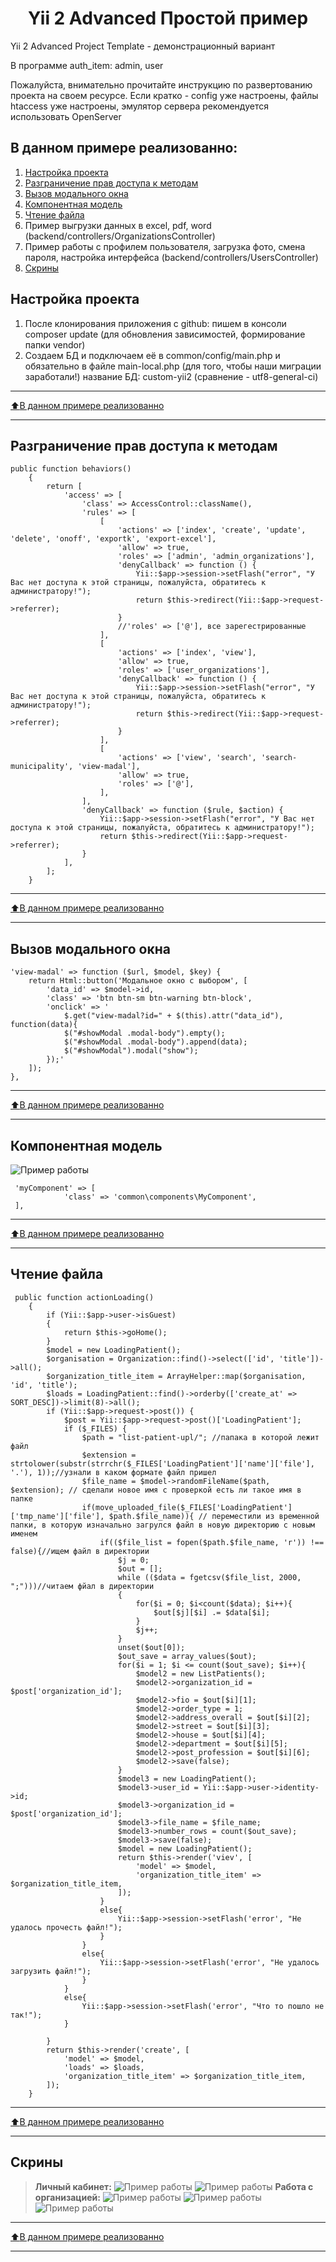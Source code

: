 <p align="center">
    <h1 align="center">Yii 2 Advanced Простой пример</h1>
</p>

Yii 2 Advanced Project Template - демонстрационный вариант

В программе auth_item: admin, user

Пожалуйста, внимательно прочитайте инструкцию по развертованию проекта на своем ресурсе. Если кратко - config уже настроены,
файлы htaccess уже настроены, эмулятор сервера рекомендуется использовать OpenServer 
## В данном примере реализованно:

1. [Настройка проекта](#Настройка-проекта)
2. [Разграничение прав доступа к методам](#Разграничение-прав-доступа-к-методам)
3. [Вызов модального окна](#Вызов-модального-окна)
4. [Компонентная модель](#Компонентная-модель)
5. [Чтение файла](#Чтение-файла)
6. Пример выгрузки данных в excel, pdf, word (backend/controllers/OrganizationsController)
7. Пример работы с профилем пользователя, загрузка фото, смена пароля, настройка интерфейса (backend/controllers/UsersController)
8. [Скрины](#Скрины)

## Настройка проекта

1. После клонирования приложения с github: пишем в консоли composer update (для обновления зависимостей, формирование папки vendor)
2. Создаем БД и подключаем её в common/config/main.php и обязательно в файле main-local.php (для того, чтобы наши миграции заработали!) название БД: custom-yii2 (сравнение - utf8-general-ci)

____
[:arrow_up:В данном примере реализованно](#В-данном-примере-реализованно)
___

## Разграничение прав доступа к методам

```
public function behaviors()
    {
        return [
            'access' => [
                'class' => AccessControl::className(),
                'rules' => [
                    [
                        'actions' => ['index', 'create', 'update', 'delete', 'onoff', 'exportk', 'export-excel'],
                        'allow' => true,
                        'roles' => ['admin', 'admin_organizations'],
                        'denyCallback' => function () {
                            Yii::$app->session->setFlash("error", "У Вас нет доступа к этой страницы, пожалуйста, обратитесь к администратору!");
                            return $this->redirect(Yii::$app->request->referrer);
                        }
                        //'roles' => ['@'], все зарегестрированные
                    ],
                    [
                        'actions' => ['index', 'view'],
                        'allow' => true,
                        'roles' => ['user_organizations'],
                        'denyCallback' => function () {
                            Yii::$app->session->setFlash("error", "У Вас нет доступа к этой страницы, пожалуйста, обратитесь к администратору!");
                            return $this->redirect(Yii::$app->request->referrer);
                        }
                    ],
                    [
                        'actions' => ['view', 'search', 'search-municipality', 'view-madal'],
                        'allow' => true,
                        'roles' => ['@'],
                    ],
                ],
                'denyCallback' => function ($rule, $action) {
                    Yii::$app->session->setFlash("error", "У Вас нет доступа к этой страницы, пожалуйста, обратитесь к администратору!");
                    return $this->redirect(Yii::$app->request->referrer);
                }
            ],
        ];
    }
```

____
[:arrow_up:В данном примере реализованно](#В-данном-примере-реализованно)
___

## Вызов модального окна

```
'view-madal' => function ($url, $model, $key) {
    return Html::button('Модальное окно с выбором', [
        'data_id' => $model->id,
        'class' => 'btn btn-sm btn-warning btn-block',
        'onclick' => '
            $.get("view-madal?id=" + $(this).attr("data_id"), function(data){
            $("#showModal .modal-body").empty();
            $("#showModal .modal-body").append(data);
            $("#showModal").modal("show");
        });'
    ]);                   
},
```

____
[:arrow_up:В данном примере реализованно](#В-данном-примере-реализованно)
___

## Компонентная модель
![Пример работы](image/component.png)
```
 'myComponent' => [
            'class' => 'common\components\MyComponent',
 ],
```

____
[:arrow_up:В данном примере реализованно](#В-данном-примере-реализованно)
___
## Чтение файла
```
 public function actionLoading()
    {
        if (Yii::$app->user->isGuest)
        {
            return $this->goHome();
        }
        $model = new LoadingPatient();
        $organisation = Organization::find()->select(['id', 'title'])->all();
        $organization_title_item = ArrayHelper::map($organisation, 'id', 'title');
        $loads = LoadingPatient::find()->orderby(['create_at' => SORT_DESC])->limit(8)->all();
        if (Yii::$app->request->post()) {
            $post = Yii::$app->request->post()['LoadingPatient'];
            if ($_FILES) {
                $path = "list-patient-upl/"; //папака в которой лежит файл
                $extension = strtolower(substr(strrchr($_FILES['LoadingPatient']['name']['file'], '.'), 1));//узнали в каком формате файл пришел
                $file_name = $model->randomFileName($path, $extension); // сделали новое имя с проверкой есть ли такое имя в папке
                if(move_uploaded_file($_FILES['LoadingPatient']['tmp_name']['file'], $path.$file_name)){ // переместили из временной папки, в которую изначально загрулся файл в новую директорию с новым именем
                    if(($file_list = fopen($path.$file_name, 'r')) !== false){//ищем файл в директории
                        $j = 0;
                        $out = [];
                        while (($data = fgetcsv($file_list, 2000, ";")))//читаем фйал в директории
                        {
                            for($i = 0; $i<count($data); $i++){
                                $out[$j][$i] .= $data[$i];
                            }
                            $j++;
                        }
                        unset($out[0]);
                        $out_save = array_values($out);
                        for($i = 1; $i <= count($out_save); $i++){
                            $model2 = new ListPatients();
                            $model2->organization_id = $post['organization_id'];
                            $model2->fio = $out[$i][1];
                            $model2->order_type = 1;
                            $model2->address_overall = $out[$i][2];
                            $model2->street = $out[$i][3];
                            $model2->house = $out[$i][4];
                            $model2->department = $out[$i][5];
                            $model2->post_profession = $out[$i][6];
                            $model2->save(false);
                        }
                        $model3 = new LoadingPatient();
                        $model3->user_id = Yii::$app->user->identity->id;
                        $model3->organization_id = $post['organization_id'];
                        $model3->file_name = $file_name;
                        $model3->number_rows = count($out_save);
                        $model3->save(false);
                        $model = new LoadingPatient();
                        return $this->render('viev', [
                            'model' => $model,
                            'organization_title_item' => $organization_title_item,
                        ]);
                    }
                    else{
                        Yii::$app->session->setFlash('error', "Не удалось прочесть файл!");
                    }
                }
                else{
                    Yii::$app->session->setFlash('error', "Не удалось загрузить файл!");
                }
            }
            else{
                Yii::$app->session->setFlash('error', "Что то пошло не так!");
            }

        }
        return $this->render('create', [
            'model' => $model,
            'loads' => $loads,
            'organization_title_item' => $organization_title_item,
        ]);
    }
```

____
[:arrow_up:В данном примере реализованно](#В-данном-примере-реализованно)
___

## Скрины
>__Личный кабинет:__
>![Пример работы](image/main1.png)
>![Пример работы](image/main2.png)
>__Работа с организацией:__
>![Пример работы](image/organization1.png)
>![Пример работы](image/organization2.png)
>![Пример работы](image/organization3.png)

____
[:arrow_up:В данном примере реализованно](#В-данном-примере-реализованно)
___